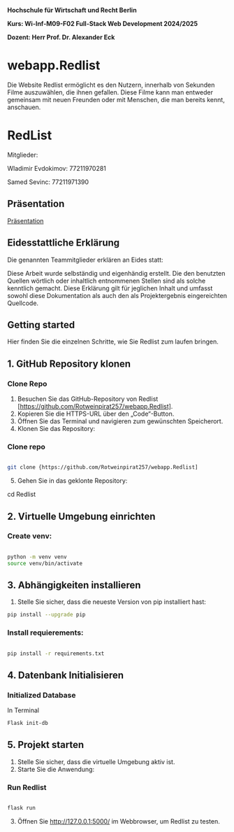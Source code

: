 **Hochschule für Wirtschaft und Recht Berlin**

**Kurs: Wi-Inf-M09-F02 Full-Stack Web Development 2024/2025**

**Dozent: Herr Prof. Dr. Alexander Eck**


# **webapp.Redlist**
Die Website Redlist ermöglicht es den Nutzern, innerhalb von Sekunden Filme auszuwählen, die ihnen gefallen. Diese Filme kann man entweder gemeinsam mit neuen Freunden oder mit Menschen, die man bereits kennt, anschauen.

# RedList

Mitglieder: 

Wladimir Evdokimov: 77211970281

Samed Sevinc: 77211971390



## Präsentation
[Präsentation](https://github.com/Rotweinpirat257/webapp.Redlist/blob/main/docs/RedList.pdf)


## **Eidesstattliche Erklärung**

Die genannten Teammitglieder erklären an Eides statt:

Diese Arbeit wurde selbständig und eigenhändig erstellt. Die den benutzten Quellen wörtlich oder inhaltlich entnommenen Stellen sind als solche kenntlich gemacht. Diese Erklärung gilt für jeglichen Inhalt und umfasst sowohl diese Dokumentation als auch den als Projektergebnis eingereichten Quellcode.


## Getting started 
Hier finden Sie die einzelnen Schritte, wie Sie Redlist zum laufen bringen.

## 1. GitHub Repository klonen
###  Clone Repo
1. Besuchen Sie das GitHub-Repository von Redlist [https://github.com/Rotweinpirat257/webapp.Redlist].
2. Kopieren Sie die HTTPS-URL über den „Code“-Button.
3. Öffnen Sie das Terminal und navigieren zum gewünschten Speicherort.
4. Klonen Sie das Repository: 

### Clone repo

```bash

git clone {https://github.com/Rotweinpirat257/webapp.Redlist]
```
5.  Gehen Sie in das geklonte Repository:
   
cd Redlist
## 2. Virtuelle Umgebung einrichten


###  Create venv:

```bash

python -m venv venv 
source venv/bin/activate


```
##  3. Abhängigkeiten installieren
1. Stelle Sie sicher, dass die neueste Version von pip installiert hast:
```bash
pip install --upgrade pip
```
### Install requierements:


```bash

pip install -r requirements.txt


```
## 4. Datenbank Initialisieren
### Initialized Database 


In Terminal
```bash
Flask init-db

```

## 5. Projekt starten
1. Stelle Sie sicher, dass die virtuelle Umgebung aktiv ist.
2. Starte Sie die Anwendung: 
### Run Redlist

```bash

flask run

```
3. Öffnen Sie http://127.0.0.1:5000/ im Webbrowser, um Redlist zu testen.
